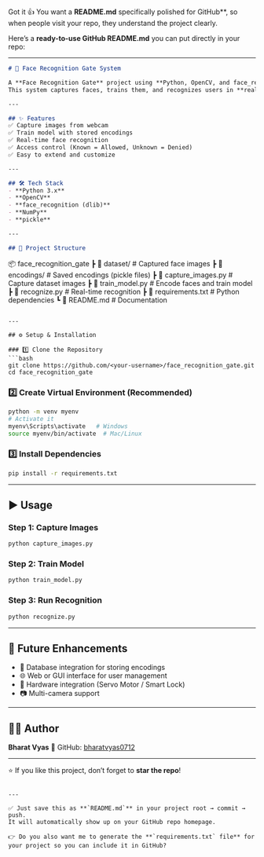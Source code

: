 Got it 👍 You want a **README.md** specifically polished for GitHub\*\*, so when people visit your repo, they understand the project clearly.

Here’s a **ready-to-use GitHub README.md** you can put directly in your repo:

---

```markdown
# 🎯 Face Recognition Gate System

A **Face Recognition Gate** project using **Python, OpenCV, and face_recognition**.  
This system captures faces, trains them, and recognizes users in **real-time** to allow or deny access (like a smart gate system).

---

## ✨ Features
✅ Capture images from webcam  
✅ Train model with stored encodings  
✅ Real-time face recognition  
✅ Access control (Known = Allowed, Unknown = Denied)  
✅ Easy to extend and customize  

---

## 🛠 Tech Stack
- **Python 3.x**
- **OpenCV**
- **face_recognition (dlib)**
- **NumPy**
- **pickle**

---

## 📂 Project Structure
```

📦 face\_recognition\_gate
┣ 📂 dataset/          # Captured face images
┣ 📂 encodings/        # Saved encodings (pickle files)
┣ 📜 capture\_images.py # Capture dataset images
┣ 📜 train\_model.py    # Encode faces and train model
┣ 📜 recognize.py      # Real-time recognition
┣ 📜 requirements.txt  # Python dependencies
┗ 📜 README.md         # Documentation

````

---

## ⚙️ Setup & Installation

### 1️⃣ Clone the Repository
```bash
git clone https://github.com/<your-username>/face_recognition_gate.git
cd face_recognition_gate
````

### 2️⃣ Create Virtual Environment (Recommended)

```bash
python -m venv myenv
# Activate it
myenv\Scripts\activate   # Windows
source myenv/bin/activate  # Mac/Linux
```

### 3️⃣ Install Dependencies

```bash
pip install -r requirements.txt
```

---

## ▶️ Usage

### Step 1: Capture Images

```bash
python capture_images.py
```

### Step 2: Train Model

```bash
python train_model.py
```

### Step 3: Run Recognition

```bash
python recognize.py
```

---

## 🚀 Future Enhancements

* 🔐 Database integration for storing encodings
* 🌐 Web or GUI interface for user management
* 🔧 Hardware integration (Servo Motor / Smart Lock)
* 📷 Multi-camera support

---

## 👨‍💻 Author

**Bharat Vyas**
📌 GitHub: [bharatvyas0712](https://github.com/bharatvyas0712)

---

⭐ If you like this project, don’t forget to **star the repo**!

```

---

✅ Just save this as **`README.md`** in your project root → commit → push.  
It will automatically show up on your GitHub repo homepage.  

👉 Do you also want me to generate the **`requirements.txt` file** for your project so you can include it in GitHub?
```
